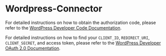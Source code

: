 # Wordpress-Connector


For detailed instructions on how to obtain the authorization code, please refer to the [WordPress Developer Code Documentation](https://developer.wordpress.com/docs/wpcc/).

For detailed instructions on how to find your `CLIENT_ID`, `REDIRECT_URI`, `CLIENT_SECRET`, and access token, please refer to the [WordPress Developer OAuth 2.0 Documentation](https://developer.wordpress.com/docs/oauth2/).
